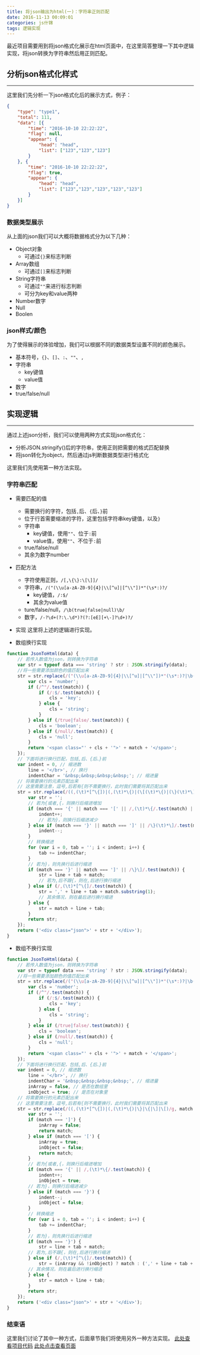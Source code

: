 ```yaml
---
title: 将json输出为html(一)：字符串正则匹配
date: 2016-11-13 00:09:01
categories: js什锦
tags: 逻辑实现
---
```

最近项目需要用到将json格式化展示在html页面中，在这里简答整理一下其中逻辑实现，将json转换为字符串然后用正则匹配。
<!--more-->

## 分析json格式化样式
---
这里我们先分析一下json格式化后的展示方式，例子：
``` json
{
    "type": "type1",
    "total": 111,
    "data": [{
        "time": "2016-10-10 22:22:22",
        "flag": null,
        "appear": {
            "head": "head",
            "list": ["123","123","123"]
        }
    }, {
        "time": "2016-10-10 22:22:22",
        "flag": true,
        "appear": {
            "head": "head",
            "list": ["123","123","123","123","123"]
        }
    }]
}
```

### 数据类型展示
从上面的json我们可以大概将数据格式分为以下几种：
- Object对象
  - 可通过`{}`来标志判断
- Array数组
  - 可通过`[]`来标志判断
- String字符串
  - 可通过`""`来进行标志判断
  - 可分为key和value两种
- Number数字
- Null
- Boolen

### json样式/颜色
为了使得展示的体验增加，我们可以根据不同的数据类型设置不同的颜色展示。
- 基本符号，`{}`、`[]`、`:`、`""`、`,`
- 字符串
  - key键值
  - value值
- 数字
- true/false/null

## 实现逻辑
---
通过上述json分析，我们可以使用两种方式实现json格式化：
- 分析JSON.stringify()后的字符串，使用正则把需要的格式匹配替换
- 将json转化为object，然后通过js判断数据类型进行格式化

这里我们先使用第一种方法实现。

### 字符串匹配
- 需要匹配的值
  - 需要换行的字符，包括`,`后、`{`后、`}`前
  - 位于行首需要缩进的字符，这里包括字符串key键值，以及`}`
  - 字符串
    - key键值，使用`""`、位于`:`前
    - value值，使用`""`、不位于`:`前
  - true/false/null
  - 其余为数字number

- 匹配方法
  - 字符使用正则，`/[,\{\}:\[\]]/`
  - 字符串，`/("(\\u[a-zA-Z0-9]{4}|\\[^u]|[^\\"])*"(\s*:)?/`
    - key键值，`/:$/`
    - 其余为value值
  - ture/false/null，`/\b(true|false|null)\b/`
  - 数字，`/-?\d+(?:\.\d*)?(?:[eE][+\-]?\d+)?/`

- 实现
这里将上述的逻辑进行实现。

- 数组换行实现

``` js
function JsonToHtml(data) {
    // 若传入数值为json，则转换为字符串
    var str = typeof data === 'string' ? str : JSON.stringify(data);
    //将一些需要添加颜色的值匹配出来
    str = str.replace(/("(\\u[a-zA-Z0-9]{4}|\\[^u]|[^\\"])*"(\s*:)?|\b(true|false|null)\b|-?\d+(?:\.\d*)?(?:[eE][+\-]?\d+)?)/g, match => {
        var cls = 'number';
        if (/^"/.test(match)) {
            if (/:$/.test(match)) {
                cls = 'key';
            } else {
                cls = 'string';
            }
        } else if (/true|false/.test(match)) {
            cls = 'boolean';
        } else if (/null/.test(match)) {
            cls = 'null';
        }
        return '<span class="' + cls + '">' + match + '</span>';
    });
    // 下面将进行换行匹配，包括,后、{后、}前
    var indent = 0, // 缩进数
        line = '</br>', // 换行
        indentChar = '&nbsp;&nbsp;&nbsp;&nbsp;'; // 缩进量
    // 将需要换行的元素匹配出来
    // 这里需要注意，逗号,后若有{则不需要换行，此时我们需要将其匹配出来
    str = str.replace(/((,(\t)*[^\{])|(,(\t)*\{)|(\[(\t)*\{)|(\}(\t)*\])|\}|\{|\[|\])/g, match => {
        var str = '';
        // 若为{或者,{，则换行后缩进增加
        if (match === '{' || match === '[' || /,(\t)*\{/.test(match) || /\[(\t)*\{/.test(match)) {
            indent++;
            // 若为}，则换行后缩进减少
        } else if (match === '}' || match === ']' || /\}(\t)*\]/.test(match)) {
            indent--;
        }
        // 转换缩进
        for (var i = 0, tab = ''; i < indent; i++) {
            tab += indentChar;
        }
        // 若为}，则先换行后进行缩进
        if (match === '}' || match === ']' || /\}\]/.test(match)) {
            str = line + tab + match;
            // 若为,后不跟{，则在,后进行换行缩进
        } else if (/,(\t)*[^\{]/.test(match)) {
            str = ',' + line + tab + match.substring(1);
            // 其余情况，则在最后进行换行缩进    
        } else {
            str = match + line + tab;
        }
        return str;
    });
    return ('<div class="json">' + str + '</div>');
}
```

- 数组不换行实现

``` js
function JsonToHtml(data) {
    // 若传入数值为json，则转换为字符串
    var str = typeof data === 'string' ? str : JSON.stringify(data);
    //将一些需要添加颜色的值匹配出来
    str = str.replace(/("(\\u[a-zA-Z0-9]{4}|\\[^u]|[^\\"])*"(\s*:)?|\b(true|false|null)\b|-?\d+(?:\.\d*)?(?:[eE][+\-]?\d+)?)/g, match => {
        var cls = 'number';
        if (/^"/.test(match)) {
            if (/:$/.test(match)) {
                cls = 'key';
            } else {
                cls = 'string';
            }
        } else if (/true|false/.test(match)) {
            cls = 'boolean';
        } else if (/null/.test(match)) {
            cls = 'null';
        }
        return '<span class="' + cls + '">' + match + '</span>';
    });
    // 下面将进行换行匹配，包括,后、{后、}前
    var indent = 0, // 缩进数
        line = '</br>', // 换行
        indentChar = '&nbsp;&nbsp;&nbsp;&nbsp;', // 缩进量
        inArray = false, // 是否在数组里
        inObject = true; // 是否在对象里
    // 将需要换行的元素匹配出来
    // 这里需要注意，逗号,后若有{则不需要换行，此时我们需要将其匹配出来
    str = str.replace(/((,(\t)*[^\{])|(,(\t)*\{)|\}|\{|\]|\[)/g, match => {
        var str = '';
        if (match === ']') {
            inArray = false;
            return match;
        } else if (match === '[') {
            inArray = true;
            inObject = false;
            return match;
        }
        // 若为{或者,{，则换行后缩进增加
        if (match === '{' || /,(\t)*\{/.test(match)) {
            indent++;
            inObject = true;
        // 若为}，则换行后缩进减少
        } else if (match === '}') {
            indent--;
            inObject = false;
        }
        // 转换缩进
        for (var i = 0, tab = ''; i < indent; i++) {
            tab += indentChar;
        }
        // 若为}，则先换行后进行缩进
        if (match === '}') {
            str = line + tab + match;
        // 若为,后不跟{，则在,后进行换行缩进
        } else if (/,(\t)*[^\{]/.test(match)) {
            str = (inArray && !inObject) ? match : (',' + line + tab + match.substring(1));
        // 其余情况，则在最后进行换行缩进    
        } else {
            str = match + line + tab;
        }
        return str;
    });
    return ('<div class="json">' + str + '</div>');
}
```

### 结束语
这里我们讨论了其中一种方式，后面章节我们将使用另外一种方法实现。
[此处查看项目代码](https://github.com/godbasin/godbasin.github.io/blob/blog-codes/json-to-html/json-to-html-1-use-string-regular.html)
[此处点击查看页面](http://og7yu923g.bkt.clouddn.com/json-to-html-1-use-string-regular.html)